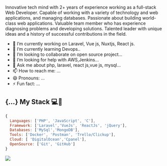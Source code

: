 Innovative tech mind with 2+ years of experience working as a full-stack Web Developer. Capable of working with a variety of technology and web applications, and managing databases. Passionate about building world-class web applications. Valuable team member who has experience diagnosing problems and developing solutions. Talented leader with unique ideas and a history of successful contributions in the field.

- 🔭 I’m currently working on Laravel, Vue js, Nuxtjs, React js.
- 🌱 I’m currently learning Devops..
- 👯 I’m looking to collaborate on open source project...
- 🤔 I’m looking for help with AWS,Jenkins...
- 💬 Ask me about php, laravel, react js,vue js, mysql...
- 📫 How to reach me: ...
- 😄 Pronouns: ...
- ⚡ Fun fact: ...

## {...} My Stack 💻🚀

```js
{
  Languages: ['PHP', 'JavaScript', 'C'],
  Framework: ['Laravel','VueJs', 'ReactJs', 'jQuery'],
  Databases: ['MySql','MongoDB'],
  Tools: ['Docker', 'Postman', 'Trello/Clickup'],
  Cloud: [ 'DigitalOcean','Cpanel'],
  OpenSource: ['Git', 'GitHub']
}
```
<img src="https://github-readme-stats.vercel.app/api/?username=sazibuddin&show_icons=true&title_color=#454441&icon_color=79ff97&text_color=#454441&bg_color=#dedcd7">
